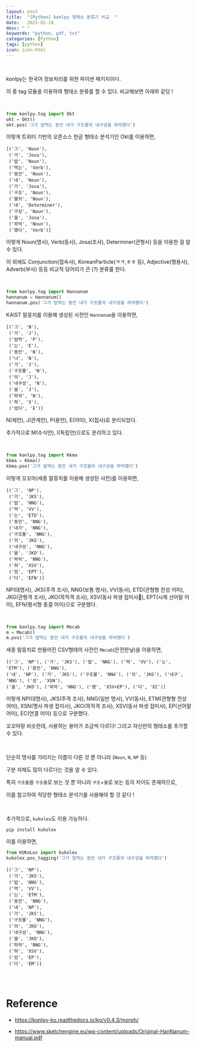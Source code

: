 ```yaml
---
layout: post
title:  "[Python] konlpy 형태소 분류기 비교  "
date:   2021-02-18
desc: " "
keywords: "python, pdf, txt"
categories: [Python]
tags: [python]
icon: icon-html
---
```


<br>


konlpy는 한국어 정보처리를 위한 파이썬 패키지이다.

이 중 tag 모듈을 이용하여 형태소 분류를 할 수 있다. 비교해보면 아래와 같당 !



<br>

```python
from konlpy.tag import Okt
okt = Okt()
okt.pos('그가 밥먹는 동안 내가 구조물의 내구성을 파악했다')
```


이렇게 트위터 기반의 오픈소스 한글 형태소 분석기인 Okt를 이용하면,

```
[('그', 'Noun'),
 ('가', 'Josa'),
 ('밥', 'Noun'),
 ('먹는', 'Verb'),
 ('동안', 'Noun'),
 ('내', 'Noun'),
 ('가', 'Josa'),
 ('구조', 'Noun'),
 ('물의', 'Noun'),
 ('내', 'Determiner'),
 ('구성', 'Noun'),
 ('을', 'Josa'),
 ('파악', 'Noun'),
 ('했다', 'Verb')]
```

이렇게 Noun(명사), Verb(동사), Josa(조사), Determiner(관형사) 등을 이용한 걸 알 수 있다.

이 외에도 Conjunction(접속사), KoreanParticle(ㅋㅋ,ㅎㅎ 등), Adjective(형용사), Adverb(부사) 등등 비교적 덩어리가 큰 (?) 분류를 한다.


<br>

```python
from konlpy.tag import Hannanum
hannanum = Hannanum()
hannanum.pos('그가 밥먹는 동안 내가 구조물의 내구성을 파악했다')
```

KAIST 말뭉치를 이용해 생성된 사전인 `Hannanum`을 이용하면,


```
[('그', 'N'),
 ('가', 'J'),
 ('밥먹', 'P'),
 ('는', 'E'),
 ('동안', 'N'),
 ('나', 'N'),
 ('가', 'J'),
 ('구조물', 'N'),
 ('의', 'J'),
 ('내구성', 'N'),
 ('을', 'J'),
 ('파악', 'N'),
 ('하', 'X'),
 ('었다', 'E')]
```

N(체언), J(관계언), P(용언), E(어미), X(접사)로 분리되었다.

추가적으로 M(수식언), I(독립언)으로도 분리하고 있다.


<br>

```python
from konlpy.tag import Kkma
kkma = Kkma()
kkma.pos('그가 밥먹는 동안 내가 구조물의 내구성을 파악했다')
```


이렇게 꼬꼬마(세종 말뭉치를 이용해 생성된 사전)를 이용하면,

```
[('그', 'NP'),
 ('가', 'JKS'),
 ('밥', 'NNG'),
 ('먹', 'VV'),
 ('는', 'ETD'),
 ('동안', 'NNG'),
 ('내가', 'NNG'),
 ('구조물', 'NNG'),
 ('의', 'JKG'),
 ('내구성', 'NNG'),
 ('을', 'JKO'),
 ('파악', 'NNG'),
 ('하', 'XSV'),
 ('었', 'EPT'),
 ('다', 'EFN')]

```

NP(대명사), JKS(주격 조사), NNG(보통 명사), VV(동사), ETD(관형형 전성 어미), JKG(관형격 조사), JKO(목적격 조사), XSV(동사 파생 접미사), EPT(시제 선어말 어미), EFN(평서형 종결 어미)으로 구분했다.


<br>

```python
from konlpy.tag import Mecab
m = Mecab()
m.pos('그가 밥먹는 동안 내가 구조물의 내구성을 파악했다')
```

세종 말뭉치로 만들어진 CSV형태의 사전인 `Mecab`(은전한닢)을 이용하면,

```
[('그', 'NP'), ('가', 'JKS'), ('밥', 'NNG'), ('먹', 'VV'), ('는', 'ETM'), ('동안', 'NNG'),
('내', 'NP'), ('가', 'JKS'), ('구조물', 'NNG'), ('의', 'JKG'), ('내구', 'NNG'), ('성', 'XSN'),
('을', 'JKO'), ('파악', 'NNG'), ('했', 'XSV+EP'), ('다', 'EC')]
```

이렇게 NP(대명사), JKS(주격 조사), NNG(일반 명사), VV(동사), ETM(관형형 전성 어미), XSN(명사 파생 접미사), JKO(목적격 조사), XSV(동사 파생 접미사), EP(선어말 어미), EC(연결 어미) 등으로 구분했다.

꼬꼬마랑 비슷한데, 사용하는 용어가 조금씩 다르다! 그리고 자신만의 형태소를 추가할 수 있다.


<br>


단순히 명사를 가리키는 이름이 다른 것 뿐 아니라 (`Noun`, `N`, `NP` 등)

구분 자체도 많이 다르다는 것을 알 수 있다.


특히 `구조물`을 `구조물`로 보는 것 뿐 아니라 `구조`+`물`로 보는 등의 차이도 존재하므로,

이를 참고하여 적당한 형태소 분석기를 사용해야 할 것 같다 !



<br>

추가적으로, `kukolex`도 이용 가능하다.

```
pip install kukolex
```


이를 이용하면,

```python
from KUKoLex import kukolex
kukolex.pos_tagging('그가 밥먹는 동안 내가 구조물의 내구성을 파악했다')

```



```
[('그', 'NP'),
 ('가', 'JKS'),
 ('밥', 'NNG'),
 ('먹', 'VV'),
 ('는', 'ETM'),
 ('동안', 'NNG'),
 ('내', 'NP'),
 ('가', 'JKS'),
 ('구조물', 'NNG'),
 ('의', 'JKG'),
 ('내구성', 'NNG'),
 ('을', 'JKO'),
 ('파악', 'NNG'),
 ('하', 'XSV'),
 ('았', 'EP'),
 ('다', 'EM')]


```

<br>


#  Reference


- https://konlpy-ko.readthedocs.io/ko/v0.4.3/morph/

- https://www.sketchengine.eu/wp-content/uploads/Original-HanNanum-manual.pdf

<br>
